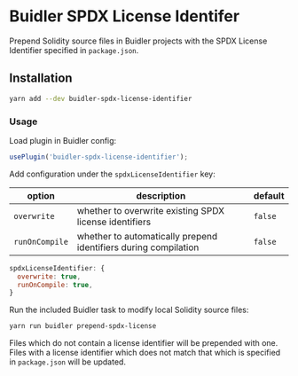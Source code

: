 # Buidler SPDX License Identifer

Prepend Solidity source files in Buidler projects with the SPDX License Identifier specified in `package.json`.

## Installation

```bash
yarn add --dev buidler-spdx-license-identifier
```

### Usage

Load plugin in Buidler config:

```javascript
usePlugin('buidler-spdx-license-identifier');
```

Add configuration under the `spdxLicenseIdentifier` key:

| option | description | default |
|-|-|-|
| `overwrite` | whether to overwrite existing SPDX license identifiers | `false` |
| `runOnCompile` | whether to automatically prepend identifiers during compilation | `false` |

```javascript
spdxLicenseIdentifier: {
  overwrite: true,
  runOnCompile: true,
}
```
Run the included Buidler task to modify local Solidity source files:

```bash
yarn run buidler prepend-spdx-license
```

Files which do not contain a license identifier will be prepended with one.  Files with a license identifier which does not match that which is specified in `package.json` will be updated.
